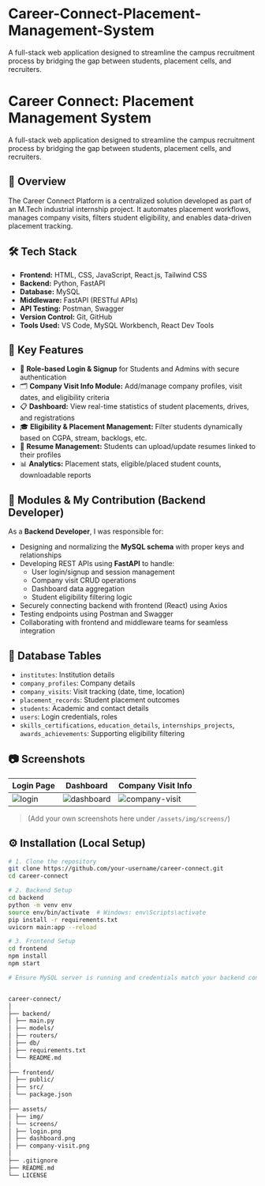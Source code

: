 # Career-Connect-Placement-Management-System
A full-stack web application designed to streamline the campus recruitment process by bridging the gap between students, placement cells, and recruiters.

# Career Connect: Placement Management System

A full-stack web application designed to streamline the campus recruitment process by bridging the gap between students, placement cells, and recruiters.

## 🚀 Overview

The Career Connect Platform is a centralized solution developed as part of an M.Tech industrial internship project. It automates placement workflows, manages company visits, filters student eligibility, and enables data-driven placement tracking.

## 🛠️ Tech Stack

- **Frontend:** HTML, CSS, JavaScript, React.js, Tailwind CSS  
- **Backend:** Python, FastAPI  
- **Database:** MySQL  
- **Middleware:** FastAPI (RESTful APIs)  
- **API Testing:** Postman, Swagger  
- **Version Control:** Git, GitHub  
- **Tools Used:** VS Code, MySQL Workbench, React Dev Tools  

## 📌 Key Features

- 🔐 **Role-based Login & Signup** for Students and Admins with secure authentication  
- 🗂️ **Company Visit Info Module:** Add/manage company profiles, visit dates, and eligibility criteria  
- 📋 **Dashboard:** View real-time statistics of student placements, drives, and registrations  
- 🎓 **Eligibility & Placement Management:** Filter students dynamically based on CGPA, stream, backlogs, etc.  
- 📁 **Resume Management:** Students can upload/update resumes linked to their profiles  
- 📊 **Analytics:** Placement stats, eligible/placed student counts, downloadable reports  

## 🧠 Modules & My Contribution (Backend Developer)

As a **Backend Developer**, I was responsible for:

- Designing and normalizing the **MySQL schema** with proper keys and relationships  
- Developing REST APIs using **FastAPI** to handle:
  - User login/signup and session management  
  - Company visit CRUD operations  
  - Dashboard data aggregation  
  - Student eligibility filtering logic  
- Securely connecting backend with frontend (React) using Axios  
- Testing endpoints using Postman and Swagger  
- Collaborating with frontend and middleware teams for seamless integration  

## 🧱 Database Tables

- `institutes`: Institution details  
- `company_profiles`: Company details  
- `company_visits`: Visit tracking (date, time, location)  
- `placement_records`: Student placement outcomes  
- `students`: Academic and contact details  
- `users`: Login credentials, roles  
- `skills_certifications`, `education_details`, `internships_projects`, `awards_achievements`: Supporting eligibility filtering  

## 📷 Screenshots

| Login Page | Dashboard | Company Visit Info |
|------------|-----------|--------------------|
| ![login](assets/img/screens/login.png) | ![dashboard](assets/img/screens/dashboard.png) | ![company-visit](assets/img/screens/company-visit.png) |

> (Add your own screenshots here under `/assets/img/screens/`)

## ⚙️ Installation (Local Setup)

```bash
# 1. Clone the repository
git clone https://github.com/your-username/career-connect.git
cd career-connect

# 2. Backend Setup
cd backend
python -m venv env
source env/bin/activate  # Windows: env\Scripts\activate
pip install -r requirements.txt
uvicorn main:app --reload

# 3. Frontend Setup
cd frontend
npm install
npm start

# Ensure MySQL server is running and credentials match your backend config.


career-connect/
│
├── backend/
│ ├── main.py
│ ├── models/
│ ├── routers/
│ ├── db/
│ ├── requirements.txt
│ └── README.md
│
├── frontend/
│ ├── public/
│ ├── src/
│ └── package.json
│
├── assets/
│ ├── img/
│ └── screens/
│ ├── login.png
│ ├── dashboard.png
│ ├── company-visit.png
│
├── .gitignore
├── README.md
└── LICENSE
